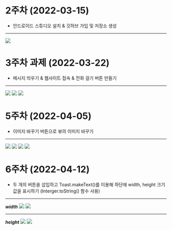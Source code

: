 # 2주차 (2022-03-15)
- 안드로이드 스튜디오 설치 & 깃허브 가입 및 저장소 생성
---
<img width="" height="" src="./pic/2st.png"></img>

# 3주차 과제 (2022-03-22)
- 메시지 띄우기 & 웹사이트 접속 & 전화 걸기 버튼 만들기
---
<img width="" height="" src="./pic/메시지.png"></img>
<img width="" height="" src="./pic/네이버.png"></img>
<img width="" height="" src="./pic/전화걸기.png"></img>

# 5주차 (2022-04-05)
- 이미지 바꾸기 버튼으로 뷰의 이미지 바꾸기
---
<img width="" height="" src="./pic/메인.png"></img>
<img width="" height="" src="./pic/액티비티.png"></img>
<img width="" height="" src="./pic/dog.png"></img>
<img width="" height="" src="./pic/puppy.png"></img>

# 6주차 (2022-04-12)
- 두 개의 버튼을 삽입하고 Toast.makeText()를 이용해 하단에 width, height 크기 값을 표시하기 (Interger.toString() 함수 사용)
---
***width***
<img width="" height="" src="./pic/width1.png"></img>
<img width="" height="" src="./pic/width2.png"></img>

---
***height***
<img width="" height="" src="./pic/height1.png"></img>
<img width="" height="" src="./pic/height2.png"></img>
